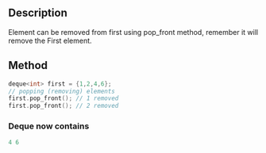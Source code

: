 ## Description 
Element can be removed from first using pop_front method, remember it will remove the First element.

## Method
```cpp
deque<int> first = {1,2,4,6};
// popping (removing) elements 
first.pop_front(); // 1 removed
first.pop_front(); // 2 removed
```

### Deque now contains
```cpp
4 6
```